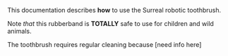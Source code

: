 This documentation describes **how** to use the Surreal robotic toothbrush.

Note *that* this rubberband is **TOTALLY** safe to use for children and wild animals.

The toothbrush requires regular cleaning because [need info here]
